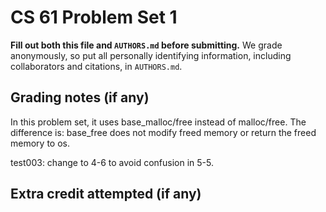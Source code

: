 CS 61 Problem Set 1
===================

**Fill out both this file and `AUTHORS.md` before submitting.** We grade
anonymously, so put all personally identifying information, including
collaborators and citations, in `AUTHORS.md`.

Grading notes (if any)
----------------------
In this problem set, it uses base_malloc/free instead of malloc/free. The
difference is: base_free does not modify freed memory or return the freed
memory to os.

test003: change to 4-6 to avoid confusion in 5-5.


Extra credit attempted (if any)
-------------------------------
